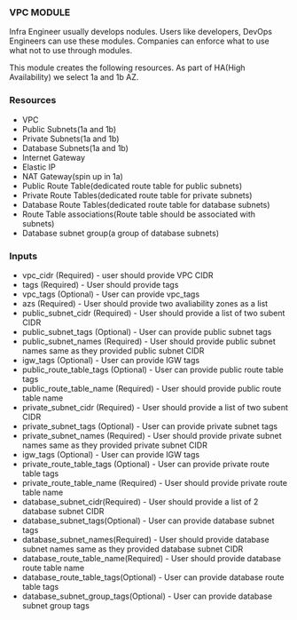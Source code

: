 ### VPC MODULE
Infra Engineer usually develops nodules. Users like developers, DevOps Engineers can use these modules. Companies can enforce what to use what not to use through modules.

This module creates the following resources. As part of HA(High Availability) we select 1a and 1b AZ.

### Resources
* VPC
* Public Subnets(1a and 1b)
* Private Subnets(1a and 1b)
* Database Subnets(1a and 1b)
* Internet Gateway
* Elastic IP
* NAT Gateway(spin up in 1a)
* Public Route Table(dedicated route table for public subnets)
* Private Route Tables(dedicated route table for private subnets)
* Database Route Tables(dedicated route table for database subnets)
* Route Table associations(Route table should be associated with subnets)
* Database subnet group(a group of database subnets)

### Inputs

* vpc_cidr (Required) - user should provide VPC CIDR
* tags (Required) - User should provide tags
* vpc_tags (Optional) - User can provide vpc_tags
* azs (Required) - User should provide two avaliability zones as a list
* public_subnet_cidr (Required) - User should provide a list of two subent CIDR
* public_subnet_tags (Optional) - User can provide public subnet tags
* public_subnet_names (Required) - User should provide public subnet names same as they provided public subnet CIDR
* igw_tags (Optional) - User can provide IGW tags
* public_route_table_tags (Optional) - User can provide public route table tags
* public_route_table_name (Required) - User should provide public route table name
* private_subnet_cidr (Required) - User should provide a list of two subent CIDR
* private_subnet_tags (Optional) - User can provide private subnet tags
* private_subnet_names (Required) - User should provide private subnet names same as they provided private subnet CIDR
* igw_tags (Optional) - User can provide IGW tags
* private_route_table_tags (Optional) - User can provide private route table tags
* private_route_table_name (Required) - User should provide private route table name
* database_subnet_cidr(Required) - User should provide a list of 2 database subnet CIDR
* database_subnet_tags(Optional) - User can provide database subnet tags
* database_subnet_names(Required) - User should provide database subnet names same as they provided database subnet CIDR
* database_route_table_name(Required) - User should provide database route table name
* database_route_table_tags(Optional) - User can provide database route table tags
* database_subnet_group_tags(Optional) - User can provide database subnet group tags